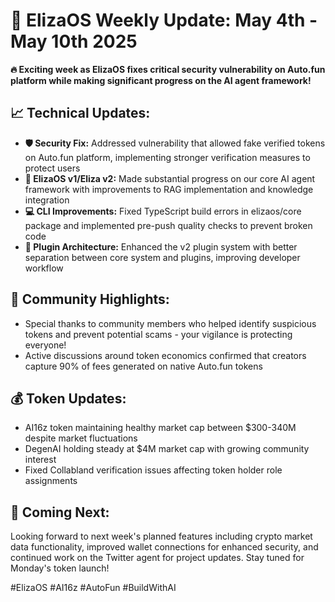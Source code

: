 # 🚀 ElizaOS Weekly Update: May 4th - May 10th 2025

**🔥 Exciting week as ElizaOS fixes critical security vulnerability on Auto.fun platform while making significant progress on the AI agent framework!**

## 📈 Technical Updates:
* **🛡️ Security Fix:** Addressed vulnerability that allowed fake verified tokens on Auto.fun platform, implementing stronger verification measures to protect users
* **🧠 ElizaOS v1/Eliza v2:** Made substantial progress on our core AI agent framework with improvements to RAG implementation and knowledge integration
* **💻 CLI Improvements:** Fixed TypeScript build errors in elizaos/core package and implemented pre-push quality checks to prevent broken code
* **🔌 Plugin Architecture:** Enhanced the v2 plugin system with better separation between core system and plugins, improving developer workflow

## 👥 Community Highlights:
* Special thanks to community members who helped identify suspicious tokens and prevent potential scams - your vigilance is protecting everyone!
* Active discussions around token economics confirmed that creators capture 90% of fees generated on native Auto.fun tokens

## 💰 Token Updates:
* AI16z token maintaining healthy market cap between $300-340M despite market fluctuations
* DegenAI holding steady at $4M market cap with growing community interest
* Fixed Collabland verification issues affecting token holder role assignments

## 🔮 Coming Next:
Looking forward to next week's planned features including crypto market data functionality, improved wallet connections for enhanced security, and continued work on the Twitter agent for project updates. Stay tuned for Monday's token launch!

#ElizaOS #AI16z #AutoFun #BuildWithAI